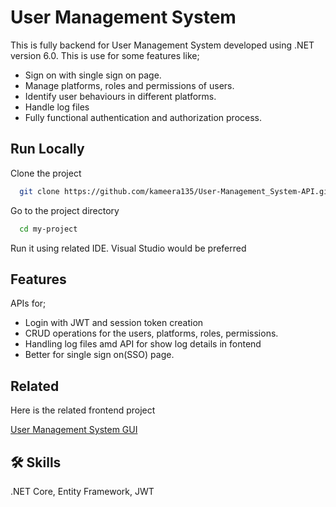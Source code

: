 
# User Management System

This is fully backend for User Management System developed using .NET version 6.0. This is use for some features like;

- Sign on with single sign on page. 
- Manage platforms, roles and permissions of users. 
- Identify user behaviours in different platforms. 
- Handle log files 
- Fully functional authentication and authorization process. 


## Run Locally

Clone the project

```bash
  git clone https://github.com/kameera135/User-Management_System-API.git
```

Go to the project directory

```bash
  cd my-project
```
Run it using related IDE. Visual Studio would be preferred


## Features
APIs for;
- Login with JWT and session token creation
- CRUD operations for the users, platforms, roles, permissions. 
- Handling log files amd API for show log details in fontend
- Better for single sign on(SSO) page.


## Related

Here is the related frontend project

[User Management System GUI](https://github.com/kameera135/User-Management-System-GUI.git)


## 🛠 Skills
.NET Core, Entity Framework, JWT

